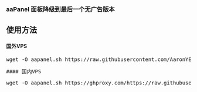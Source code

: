 ### aaPanel 面板降级到最后一个无广告版本

## 使用方法
#### 国外VPS
<pre>wget -O aapanel.sh https://raw.githubusercontent.com/AaronYES/aapanel/main/aapanel.sh && chmod +x aapanel.sh && clear && ./aapanel.sh<pre>
#### 国内VPS
<pre>wget -O aapanel.sh https://ghproxy.com/https://raw.githubusercontent.com/AaronYES/aapanel/main/aapanel.sh && chmod +x aapanel.sh && clear && ./aapanel.sh<pre>
